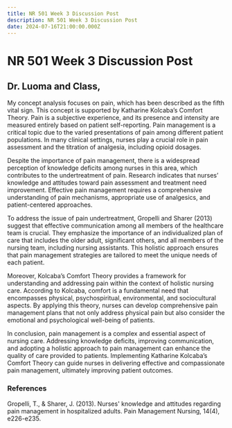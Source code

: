 ```yaml
---
title: NR 501 Week 3 Discussion Post
description: NR 501 Week 3 Discussion Post
date: 2024-07-16T21:00:00.000Z
---
```


# NR 501 Week 3 Discussion Post

## Dr. Luoma and Class,

My concept analysis focuses on pain, which has been described as the fifth vital sign. This concept is supported by Katharine Kolcaba’s Comfort Theory. Pain is a subjective experience, and its presence and intensity are measured entirely based on patient self-reporting. Pain management is a critical topic due to the varied presentations of pain among different patient populations. In many clinical settings, nurses play a crucial role in pain assessment and the titration of analgesia, including opioid dosages.

Despite the importance of pain management, there is a widespread perception of knowledge deficits among nurses in this area, which contributes to the undertreatment of pain. Research indicates that nurses’ knowledge and attitudes toward pain assessment and treatment need improvement. Effective pain management requires a comprehensive understanding of pain mechanisms, appropriate use of analgesics, and patient-centered approaches.

To address the issue of pain undertreatment, Gropelli and Sharer (2013) suggest that effective communication among all members of the healthcare team is crucial. They emphasize the importance of an individualized plan of care that includes the older adult, significant others, and all members of the nursing team, including nursing assistants. This holistic approach ensures that pain management strategies are tailored to meet the unique needs of each patient.

Moreover, Kolcaba’s Comfort Theory provides a framework for understanding and addressing pain within the context of holistic nursing care. According to Kolcaba, comfort is a fundamental need that encompasses physical, psychospiritual, environmental, and sociocultural aspects. By applying this theory, nurses can develop comprehensive pain management plans that not only address physical pain but also consider the emotional and psychological well-being of patients.

In conclusion, pain management is a complex and essential aspect of nursing care. Addressing knowledge deficits, improving communication, and adopting a holistic approach to pain management can enhance the quality of care provided to patients. Implementing Katharine Kolcaba’s Comfort Theory can guide nurses in delivering effective and compassionate pain management, ultimately improving patient outcomes.

### References

Gropelli, T., & Sharer, J. (2013). Nurses' knowledge and attitudes regarding pain management in hospitalized adults. Pain Management Nursing, 14(4), e226-e235.
